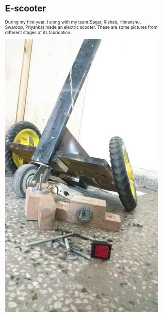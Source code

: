 # E-scooter
During my first year, I along with my team(Sagar, Rishab, Himanshu, Swaroop, Priyanka) made an electric scooter. These are some pictures from different stages of its fabrication.

![alt text](https://github.com/4rr0w/E-scooter/blob/main/images/1.jpeg)
